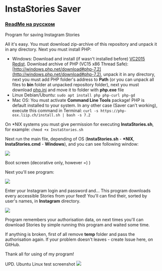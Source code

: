 # InstaStories Saver

### [ReadMe на русском](https://github.com/Ivan-Alone/InstaStories-Saver/blob/master/README.md)

Program for saving Instagram Stories

All it's easy. You must download zip-archive of this repository and unpack it in any directory. Next you must install PHP:

* Windows: 
Download and install (if wasn't installed before) [VC2015 Redist](https://www.microsoft.com/ru-RU/download/details.aspx?id=48145). 
Download archive of PHP (VC15 x86 Thread Safe): [http://windows.php.net/download#php-7.2](http://windows.php.net/download#php-7.2), unpack it in any directory, next you must add PHP folder's address to **Path** (or you can unpack all files to **bin** folder at unpacked repository folder), next you must download [php.ini](https://raw.githubusercontent.com/Ivan-Alone/imageres-storage/master/php.ini) and move it to folder with **php.exe** file
* Linux Debian/Ubuntu: 
```sudo apt install php php-curl php-gd```
* Mac OS:
You must activate **Command Line Tools** package! PHP is default installed to your system. In any other case (Saver can't working), execute this command in Terminal:
```curl -s https://php-osx.liip.ch/install.sh | bash -s 7.2```

On \*NIX systems you must give permission for executing **InstaStories.sh**, for example:
```chmod +x InstaStories.sh```

Next run the main file, depending of OS (**InstaStories.sh** - **\*NIX**, **InstaStories.cmd** - **Windows**), and you can see following window:

![](https://ivan-alone.github.io/imageres-storage/%D0%A1%D0%BD%D0%B8%D0%BC%D0%BE%D0%BA%20%D1%8D%D0%BA%D1%80%D0%B0%D0%BD%D0%B0%20(65).png)

Boot screen (decorative only, however =) )

Next you'll see program:

![](https://ivan-alone.github.io/imageres-storage/%D0%A1%D0%BD%D0%B8%D0%BC%D0%BE%D0%BA%20%D1%8D%D0%BA%D1%80%D0%B0%D0%BD%D0%B0%20(66).png)

Enter your Instagram login and password and... This program downloads every accessible Stories from your feed! You'll can find their, sorted by user's names, in **Instagram** directory.

![](https://raw.githubusercontent.com/Ivan-Alone/imageres-storage/master/test_view.png)

Program remembers your authorisation data, on next times you'll can download Stories by simple running this program and waited some time.

If anything is broken, first of all remove **temp** folder and pass the authorisation again. If your problem doesn't leaves - create Issue here, on GitHub.

Thank all for using of my program!

UPD. Ubuntu Linux test screenshot
![](https://ivan-Alone.github.io/imageres-storage/onLinuxNew.png)
